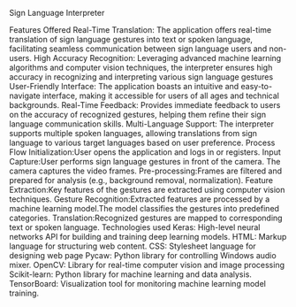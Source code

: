  Sign Language Interpreter

Features Offered
Real-Time Translation:
The application offers real-time translation of sign language gestures into text or spoken language, facilitating seamless communication between sign language users and non-users.
High Accuracy Recognition:
Leveraging advanced machine learning algorithms and computer vision techniques, the interpreter ensures high accuracy in recognizing and interpreting various sign language gestures
User-Friendly Interface:
The application boasts an intuitive and easy-to-navigate interface, making it accessible for users of all ages and technical backgrounds.
Real-Time Feedback:
Provides immediate feedback to users on the accuracy of recognized gestures, helping them refine their sign language communication skills.
Multi-Language Support:
The interpreter supports multiple spoken languages, allowing translations from sign language to various target languages based on user preference.
Process Flow 
Initialization:User opens the application and logs in or registers.
Input Capture:User performs sign language gestures in front of the camera.                The camera captures the video frames.
Pre-processing:Frames are filtered and prepared for analysis (e.g., background removal, normalization).
Feature Extraction:Key features of the gestures are extracted using computer vision techniques.
Gesture Recognition:Extracted features are processed by a machine learning model.The model classifies the gestures into predefined categories.
Translation:Recognized gestures are mapped to corresponding text or spoken language.
Technologies used
Keras: High-level neural networks API for building and training deep learning models.
HTML: Markup language for structuring web content.
CSS: Stylesheet language for designing web page
Pycaw: Python library for controlling Windows audio mixer.
OpenCV: Library for real-time computer vision and image processing
Scikit-learn: Python library for machine learning and data analysis.
TensorBoard: Visualization tool for monitoring machine learning model training.
